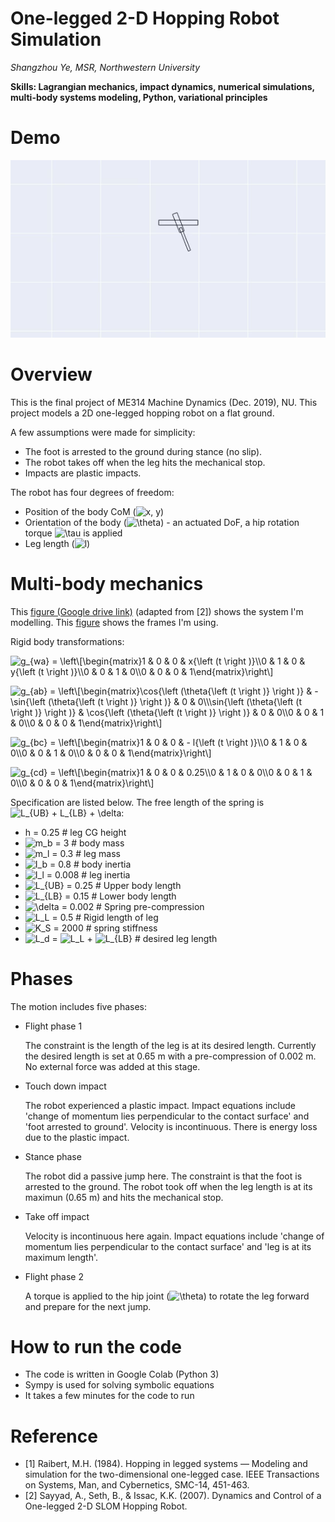 # One-legged 2-D Hopping Robot Simulation

*Shangzhou Ye, MSR, Northwestern University*

**Skills: Lagrangian mechanics, impact dynamics, numerical simulations, multi-body systems modeling, Python, variational principles**

# Demo

![demo](https://github.com/shangzhouye/one-legged-2-D-hopping-robot/blob/master/demo.gif?raw=true)

# Overview

This is the final project of ME314 Machine Dynamics (Dec. 2019), NU. This project models a 2D one-legged hopping robot on a flat ground.

A few assumptions were made for simplicity:

- The foot is arrested to the ground during stance (no slip).
- The robot takes off when the leg hits the mechanical stop.
- Impacts are plastic impacts.

The robot has four degrees of freedom: 

- Position of the body CoM (![$x, y$](https://render.githubusercontent.com/render/math?math=%24x%2C%20y%24))
- Orientation of the body (![$\theta$](https://render.githubusercontent.com/render/math?math=%24%5Ctheta%24)) - an actuated DoF, a hip rotation torque ![$\tau$](https://render.githubusercontent.com/render/math?math=%24%5Ctau%24) is applied
- Leg length (![$l$](https://render.githubusercontent.com/render/math?math=%24l%24))

# Multi-body mechanics

This [figure (Google drive link)](https://drive.google.com/file/d/1xa7-xilWxB23fbn64DTYG4VTU8FQm_zS/view?usp=sharing) (adapted from [2]) shows the system I'm modelling. This [figure](https://drive.google.com/file/d/1nDyNQ_orU9QV2BczZFm-dugfSChxgbgm/view?usp=sharing) shows the frames I'm using.

Rigid body transformations:

![$g_{wa} = \left\[\begin{matrix}1 & 0 & 0 & x{\left (t \right )}\\0 & 1 & 0 & y{\left (t \right )}\\0 & 0 & 1 & 0\\0 & 0 & 0 & 1\end{matrix}\right\]$](https://render.githubusercontent.com/render/math?math=%24g_%7Bwa%7D%20%3D%20%5Cleft%5B%5Cbegin%7Bmatrix%7D1%20%26%200%20%26%200%20%26%20x%7B%5Cleft%20(t%20%5Cright%20)%7D%5C%5C0%20%26%201%20%26%200%20%26%20y%7B%5Cleft%20(t%20%5Cright%20)%7D%5C%5C0%20%26%200%20%26%201%20%26%200%5C%5C0%20%26%200%20%26%200%20%26%201%5Cend%7Bmatrix%7D%5Cright%5D%24)

![$g_{ab} = \left\[\begin{matrix}\cos{\left (\theta{\left (t \right )} \right )} & - \sin{\left (\theta{\left (t \right )} \right )} & 0 & 0\\\sin{\left (\theta{\left (t \right )} \right )} & \cos{\left (\theta{\left (t \right )} \right )} & 0 & 0\\0 & 0 & 1 & 0\\0 & 0 & 0 & 1\end{matrix}\right\]$](https://render.githubusercontent.com/render/math?math=%24g_%7Bab%7D%20%3D%20%5Cleft%5B%5Cbegin%7Bmatrix%7D%5Ccos%7B%5Cleft%20(%5Ctheta%7B%5Cleft%20(t%20%5Cright%20)%7D%20%5Cright%20)%7D%20%26%20-%20%5Csin%7B%5Cleft%20(%5Ctheta%7B%5Cleft%20(t%20%5Cright%20)%7D%20%5Cright%20)%7D%20%26%200%20%26%200%5C%5C%5Csin%7B%5Cleft%20(%5Ctheta%7B%5Cleft%20(t%20%5Cright%20)%7D%20%5Cright%20)%7D%20%26%20%5Ccos%7B%5Cleft%20(%5Ctheta%7B%5Cleft%20(t%20%5Cright%20)%7D%20%5Cright%20)%7D%20%26%200%20%26%200%5C%5C0%20%26%200%20%26%201%20%26%200%5C%5C0%20%26%200%20%26%200%20%26%201%5Cend%7Bmatrix%7D%5Cright%5D%24)

![$g_{bc} = \left\[\begin{matrix}1 & 0 & 0 & - l{\left (t \right )}\\0 & 1 & 0 & 0\\0 & 0 & 1 & 0\\0 & 0 & 0 & 1\end{matrix}\right\]$](https://render.githubusercontent.com/render/math?math=%24g_%7Bbc%7D%20%3D%20%5Cleft%5B%5Cbegin%7Bmatrix%7D1%20%26%200%20%26%200%20%26%20-%20l%7B%5Cleft%20(t%20%5Cright%20)%7D%5C%5C0%20%26%201%20%26%200%20%26%200%5C%5C0%20%26%200%20%26%201%20%26%200%5C%5C0%20%26%200%20%26%200%20%26%201%5Cend%7Bmatrix%7D%5Cright%5D%24)

![$g_{cd} = \left\[\begin{matrix}1 & 0 & 0 & 0.25\\0 & 1 & 0 & 0\\0 & 0 & 1 & 0\\0 & 0 & 0 & 1\end{matrix}\right\]$](https://render.githubusercontent.com/render/math?math=%24g_%7Bcd%7D%20%3D%20%5Cleft%5B%5Cbegin%7Bmatrix%7D1%20%26%200%20%26%200%20%26%200.25%5C%5C0%20%26%201%20%26%200%20%26%200%5C%5C0%20%26%200%20%26%201%20%26%200%5C%5C0%20%26%200%20%26%200%20%26%201%5Cend%7Bmatrix%7D%5Cright%5D%24)

Specification are listed below. The free length of the spring is ![$L_{UB} + L_{LB} + \delta$](https://render.githubusercontent.com/render/math?math=%24L_%7BUB%7D%20%2B%20L_%7BLB%7D%20%2B%20%5Cdelta%24):

- h = 0.25           # leg CG height
- ![$m_b$](https://render.githubusercontent.com/render/math?math=%24m_b%24) = 3          # body mass
- ![$m_l$](https://render.githubusercontent.com/render/math?math=%24m_l%24) = 0.3        # leg mass
- ![$I_b$](https://render.githubusercontent.com/render/math?math=%24I_b%24) = 0.8        # body inertia
- ![$I_l$](https://render.githubusercontent.com/render/math?math=%24I_l%24) = 0.008      # leg inertia
- ![$L_{UB}$](https://render.githubusercontent.com/render/math?math=%24L_%7BUB%7D%24) = 0.25      # Upper body length 
- ![$L_{LB}$](https://render.githubusercontent.com/render/math?math=%24L_%7BLB%7D%24) = 0.15      # Lower body length 
- ![$\delta$](https://render.githubusercontent.com/render/math?math=%24%5Cdelta%24) = 0.002   # Spring pre-compression
- ![$L_L$](https://render.githubusercontent.com/render/math?math=%24L_L%24) = 0.5        # Rigid length of leg
- ![$K_S$](https://render.githubusercontent.com/render/math?math=%24K_S%24) = 2000       # spring stiffness
- ![$L_d$](https://render.githubusercontent.com/render/math?math=%24L_d%24) = ![$L_L$](https://render.githubusercontent.com/render/math?math=%24L_L%24) + ![$L_{LB}$](https://render.githubusercontent.com/render/math?math=%24L_%7BLB%7D%24) # desired leg length

# Phases

The motion includes five phases:

- Flight phase 1

    The constraint is the length of the leg is at its desired length. Currently the desired length is set at 0.65 m with a pre-compression of 0.002 m. No external force was added at this stage.

- Touch down impact

    The robot experienced a plastic impact. Impact equations include 'change of momentum lies perpendicular to the contact surface' and 'foot arrested to ground'. Velocity is incontinuous. There is energy loss due to the plastic impact.

- Stance phase

    The robot did a passive jump here. The constraint is that the foot is arrested to the ground. The robot took off when the leg length is at its maximun (0.65 m) and hits the mechanical stop.

- Take off impact

    Velocity is incontinuous here again. Impact equations include 'change of momentum lies perpendicular to the contact surface' and 'leg is at its maximum length'. 

- Flight phase 2

    A torque is applied to the hip joint (![$\theta$](https://render.githubusercontent.com/render/math?math=%24%5Ctheta%24)) to rotate the leg forward and prepare for the next jump.

# How to run the code

- The code is written in Google Colab (Python 3)
- Sympy is used for solving symbolic equations
- It takes a few minutes for the code to run

# Reference

- [1] Raibert, M.H. (1984). Hopping in legged systems — Modeling and simulation for the two-dimensional one-legged case. IEEE Transactions on Systems, Man, and Cybernetics, SMC-14, 451-463.
- [2] Sayyad, A., Seth, B., & Issac, K.K. (2007). Dynamics and Control of a One-legged 2-D SLOM Hopping Robot.